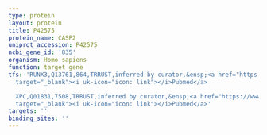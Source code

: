 ```yaml
---
type: protein
layout: protein
title: P42575
protein_name: CASP2
uniprot_accession: P42575
ncbi_gene_id: '835'
organism: Homo sapiens
function: target gene
tfs: 'RUNX3,Q13761,864,TRRUST,inferred by curator,&ensp;<a href="https://www.ncbi.nlm.nih.gov/pubmed/?term=17956589%5Buid%5D"
  target="_blank"><i uk-icon="icon: link"></i>Pubmed</a>

  XPC,Q01831,7508,TRRUST,inferred by curator,&ensp;<a href="https://www.ncbi.nlm.nih.gov/pubmed/?term=22174370%5Buid%5D"
  target="_blank"><i uk-icon="icon: link"></i>Pubmed</a>'
targets: ''
binding_sites: ''
---
```

